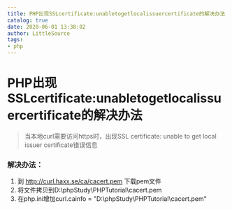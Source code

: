 ```yaml
---
title: PHP出现SSLcertificate:unabletogetlocalissuercertificate的解决办法
catalog: true
date: 2020-06-01 13:38:02
author: LittleSource
tags:
- php
---
```


# PHP出现SSLcertificate:unabletogetlocalissuercertificate的解决办法

> 当本地curl需要访问https时，出现SSL certificate: unable to get local issuer certificate错误信息

### 解决办法：

1. 到 http://curl.haxx.se/ca/cacert.pem 下载pem文件
2. 将文件拷贝到D:\phpStudy\PHPTutorial\cacert.pem
3. 在php.ini增加curl.cainfo = "D:\phpStudy\PHPTutorial\cacert.pem"
